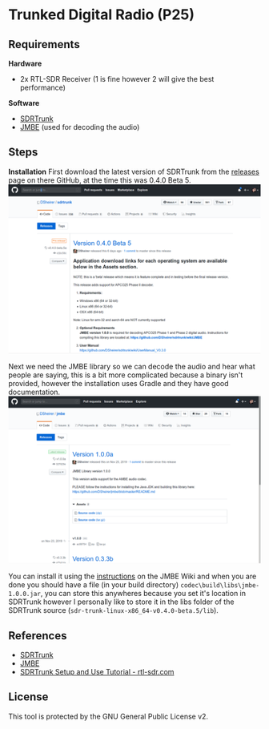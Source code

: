 # Trunked Digital Radio (P25)

## Requirements

**Hardware**
- 2x RTL-SDR Receiver (1 is fine however 2 will give the best performance)

**Software**
- [SDRTrunk](https://github.com/DSheirer/sdrtrunk)
- [JMBE](https://github.com/DSheirer/jmbe) (used for decoding the audio)

## Steps

**Installation** 
First download the latest version of SDRTrunk from the [releases](https://github.com/DSheirer/sdrtrunk/releases) page on there GitHub, at the time this was 0.4.0 Beta 5.
![releases](../screenshots/sdrtrunk-1.png)

Next we need the JMBE library so we can decode the audio and hear what people are saying, this is a bit more complicated because a binary isn't provided, however the installation uses Gradle and they have good documentation.
![releases](../screenshots/sdrtrunk-2.png)

You can install it using the [instructions](https://github.com/DSheirer/jmbe/blob/master/README.md) on the JMBE Wiki and when you are done you should have a file (in your build directory) `codec\build\libs\jmbe-1.0.0.jar`, you can store this anywheres because you set it's location in SDRTrunk however I personally like to store it in the libs folder of the SDRTrunk source (`sdr-trunk-linux-x86_64-v0.4.0-beta.5/lib`).


## References
- [SDRTrunk](https://github.com/DSheirer/sdrtrunk)
- [JMBE](https://github.com/DSheirer/jmbe)
- [SDRTrunk Setup and Use Tutorial - rtl-sdr.com](https://www.rtl-sdr.com/sdrtrunk-setup-and-use-tutorial/)

## License 
This tool is protected by the GNU General Public License v2.
